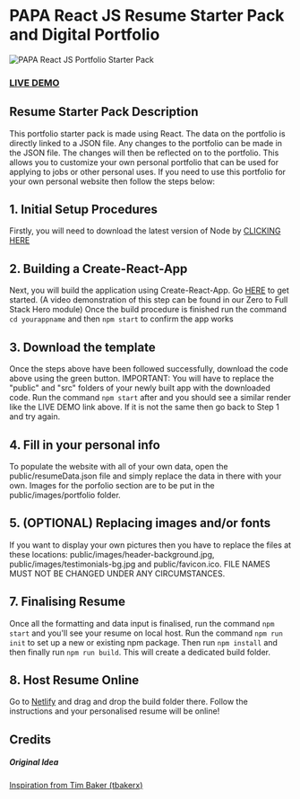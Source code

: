 # PAPA React JS Resume Starter Pack and Digital Portfolio

![PAPA React JS Portfolio Starter Pack](resume-screenshot.jpg?raw=true "PAPA React JS Portfolio Stater Pack ")

### <a href="https://resume-portfolio-starter-pack.herokuapp.com">LIVE DEMO</a>

## Resume Starter Pack Description

This portfolio starter pack is made using React. The data on the portfolio is directly linked to a JSON file. Any changes to the portfolio can be made in the JSON file. The changes will then be reflected on to the portfolio. This allows you to customize your own personal portfolio that can be used for applying to jobs or other personal uses. If you need to use this portfolio for your own personal website then follow the steps below:

## 1. Initial Setup Procedures

Firstly, you will need to download the latest version of Node by <a href="https://nodejs.org/en/download/">CLICKING HERE</a>

## 2. Building a Create-React-App

Next, you will build the application using Create-React-App. Go <a href="https://reactjs.org/docs/installation.html">HERE</a> to get started. (A video demonstration of this step can be found in our Zero to Full Stack Hero module)
Once the build procedure is finished run the command `cd yourappname` and then `npm start` to confirm the app works

## 3. Download the template

Once the steps above have been followed successfully, download the code above using the green button.
IMPORTANT: You will have to replace the "public" and "src" folders of your newly built app with the downloaded code. Run the command `npm start` after and you should see a similar render like the LIVE DEMO link above. If it is not the same then go back to Step 1 and try again.

## 4. Fill in your personal info

To populate the website with all of your own data, open the public/resumeData.json file and simply replace the data in there with your own. Images for the porfolio section are to be put in the public/images/portfolio folder.

## 5. (OPTIONAL) Replacing images and/or fonts

If you want to display your own pictures then you have to replace the files at these locations: public/images/header-background.jpg, public/images/testimonials-bg.jpg and public/favicon.ico. FILE NAMES MUST NOT BE CHANGED UNDER ANY CIRCUMSTANCES.

## 7. Finalising Resume

Once all the formatting and data input is finalised, run the command `npm start` and you'll see your resume on local host.
Run the command `npm run init` to set up a new or existing npm package. Then run `npm install` and then finally run `npm run build`. This will create a dedicated build folder.

## 8. Host Resume Online

Go to <a href="https://app.netlify.com">Netlify</a> and drag and drop the build folder there. Follow the instructions and your personalised resume will be online!

## Credits

##### Original Idea

<a href="https://github.com/tbakerx/react-resume-template/blob/master/README.md">Inspiration from Tim Baker (tbakerx)</a>
